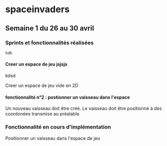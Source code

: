 # spaceinvaders

## Semaine 1 du 26 au 30 avril

### Sprints et fonctionnalités réalisées
	hdh
#### Creer un espace de jeu     jsjsjs 
kdsd

Creer un espace de jeu vide en 2D

#### fonctionnalité n°2 : postionner un vaisseau dans l'espace

Un nouveau vaisseau doit être créé. Le vaisseau doit être positionné à des coordonées transmise au préalable 

### Fonctionnalité en cours d'implémentation

Positionner un vaisseau dans l'espace de jeu



 
